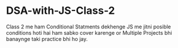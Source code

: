 # DSA-with-JS-Class-2
Class 2 me ham Conditional Statments dekhenge JS me jitni posible conditions hoti hai ham sabko cover karenge or Multiple Projects bhi banaynge taki practice bhi ho jay.
